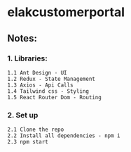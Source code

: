 # elakcustomerportal

## Notes:

### 1. Libraries:

    1.1 Ant Design - UI
    1.2 Redux - State Management
    1.3 Axios - Api Calls
    1.4 Tailwind css - Styling
    1.5 React Router Dom - Routing

### 2. Set up

    2.1 Clone the repo
    2.2 Install all dependencies - npm i
    2.3 npm start
